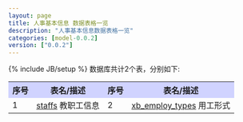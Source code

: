 ```yaml
---
layout: page
title: 人事基本信息 数据表格一览
description: "人事基本信息数据表格一览"
categories: [model-0.0.2]
version: ["0.0.2"]
---
```

{% include JB/setup %}
数据库共计2个表，分别如下:

<table class="table table-bordered table-striped table-condensed">
  <tr>
    <th style="background-color:#D0D3FF">序号</th>
    <th style="background-color:#D0D3FF">表名/描述</th>
    <th style="background-color:#D0D3FF">序号</th>
    <th style="background-color:#D0D3FF">表名/描述</th>
  </tr>
  <tr>
    <td>1</td>
    <td><a href="info.html#staffs">staffs</a> 教职工信息</td>
    <td>2</td>
    <td><a href="xb.html#xbemploytypes">xb_employ_types</a> 用工形式</td>
  </tr>
</table>
